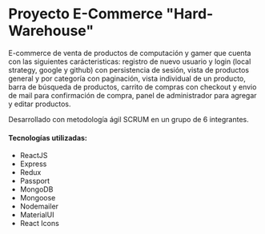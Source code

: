 # Proyecto E-Commerce "Hard-Warehouse"

E-commerce de venta de productos de computación y gamer que cuenta con las siguientes carácteristicas: registro de nuevo usuario y login (local strategy, google y github) con persistencia de sesión, vista de productos general y por categoría con paginación, vista individual de un producto, barra de búsqueda de productos, carrito de compras con checkout y envio de mail para confirmación de compra, panel de administrador para agregar y editar productos.

Desarrollado con metodología ágil SCRUM en un grupo de 6 integrantes.

#### Tecnologías utilizadas:

- ReactJS
- Express
- Redux
- Passport
- MongoDB
- Mongoose
- Nodemailer
- MaterialUI
- React Icons
